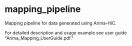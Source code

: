# mapping_pipeline
Mapping pipeline for data generated using Arima-HiC.

For detailed description and usage example see user guide "Arima_Mapping_UserGuide.pdf."
